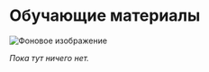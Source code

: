 # Обучающие материалы

![Фоновое изображение](https://github.com/user-attachments/assets/9783b776-5018-4f8c-9843-a43e9cae27e7)


_Пока тут ничего нет._


